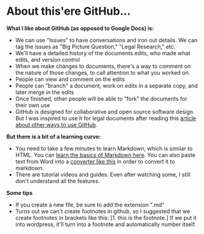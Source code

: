 # About this'ere GitHub...

**What I like about GitHub (as opposed to Google Docs) is:**
* We can use "Issues" to have conversations and iron out details. We can tag the issues as "Big Picture Question," "Legal Research," etc.
* We'll have a detailed history of the documents edits, who made what edits, and version control
* When we make changes to documents, there's a way to comment on the nature of those changes, to call attention to what you worked on.
* People can view and comment on the edits
* People can "branch" a document, work on edits in a separate copy, and later merge in the edits
* Once finished, other people will be able to "fork" the documents for their own use
* GitHub is designed for collaborative and open source software design. But I was inspired to use it for legal documents after reading this [article about other ways to use GitHub](http://readwrite.com/2013/11/08/seven-ways-to-use-github-that-arent-coding).

**But there is a bit of a learning curve:**
* You need to take a few minutes to learn Markdown, which is similar to HTML. You can [learn the basics of Markdown here](https://help.github.com/articles/markdown-basics/). You can also paste text from Word into a [converter like this](http://markitdown.medusis.com/) in order to convert it to markdown.
* There are tutorial videos and guides. Even after watching some, I still don't understand all the features.

**Some tips**
* If you create a new file, be sure to add the extension ".md"
* Turns out we can't create footnotes in github, so I suggested that we create footnotes in brackets like this: [1. this is the footnote.] If we put it into wordpress, it'll turn into a footnote and automatically number itself. 
